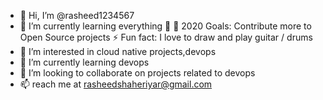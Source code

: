 - 👋 Hi, I’m @rasheed1234567
- 🌱 I’m currently learning everything 🤣
🥅 2020 Goals: Contribute more to Open Source projects
⚡ Fun fact: I love to draw and play guitar / drums
- 👀 I’m interested in cloud native projects,devops 
- 🌱 I’m currently learning devops
- 💞️ I’m looking to collaborate on projects related to devops
- 📫 reach me at rasheedshaheriyar@gmail.com

<!---
rasheed1234567/rasheed1234567 is a ✨ special ✨ repository because its `README.md` (this file) appears on your GitHub profile.
You can click the Preview link to take a look at your changes.
--->
